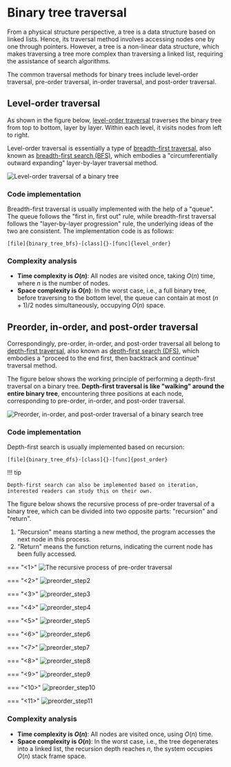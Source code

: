 # Binary tree traversal

From a physical structure perspective, a tree is a data structure based on linked lists. Hence, its traversal method involves accessing nodes one by one through pointers. However, a tree is a non-linear data structure, which makes traversing a tree more complex than traversing a linked list, requiring the assistance of search algorithms.

The common traversal methods for binary trees include level-order traversal, pre-order traversal, in-order traversal, and post-order traversal.

## Level-order traversal

As shown in the figure below, <u>level-order traversal</u> traverses the binary tree from top to bottom, layer by layer. Within each level, it visits nodes from left to right.

Level-order traversal is essentially a type of  <u>breadth-first traversal</u>, also known as <u>breadth-first search (BFS)</u>, which embodies a "circumferentially outward expanding" layer-by-layer traversal method.

![Level-order traversal of a binary tree](binary_tree_traversal.assets/binary_tree_bfs.png)

### Code implementation

Breadth-first traversal is usually implemented with the help of a "queue". The queue follows the "first in, first out" rule, while breadth-first traversal follows the "layer-by-layer progression" rule, the underlying ideas of the two are consistent. The implementation code is as follows:

```src
[file]{binary_tree_bfs}-[class]{}-[func]{level_order}
```

### Complexity analysis

- **Time complexity is $O(n)$**: All nodes are visited once, taking $O(n)$ time, where $n$ is the number of nodes.
- **Space complexity is $O(n)$**: In the worst case, i.e., a full binary tree, before traversing to the bottom level, the queue can contain at most $(n + 1) / 2$ nodes simultaneously, occupying $O(n)$ space.

## Preorder, in-order, and post-order traversal

Correspondingly, pre-order, in-order, and post-order traversal all belong to <u>depth-first traversal</u>, also known as <u>depth-first search (DFS)</u>, which embodies a "proceed to the end first, then backtrack and continue" traversal method.

The figure below shows the working principle of performing a depth-first traversal on a binary tree. **Depth-first traversal is like "walking" around the entire binary tree**, encountering three positions at each node, corresponding to pre-order, in-order, and post-order traversal.

![Preorder, in-order, and post-order traversal of a binary search tree](binary_tree_traversal.assets/binary_tree_dfs.png)

### Code implementation

Depth-first search is usually implemented based on recursion:

```src
[file]{binary_tree_dfs}-[class]{}-[func]{post_order}
```

!!! tip

    Depth-first search can also be implemented based on iteration, interested readers can study this on their own.

The figure below shows the recursive process of pre-order traversal of a binary tree, which can be divided into two opposite parts: "recursion" and "return".

1. "Recursion" means starting a new method, the program accesses the next node in this process.
2. "Return" means the function returns, indicating the current node has been fully accessed.

=== "<1>"
    ![The recursive process of pre-order traversal](binary_tree_traversal.assets/preorder_step1.png)

=== "<2>"
    ![preorder_step2](binary_tree_traversal.assets/preorder_step2.png)

=== "<3>"
    ![preorder_step3](binary_tree_traversal.assets/preorder_step3.png)

=== "<4>"
    ![preorder_step4](binary_tree_traversal.assets/preorder_step4.png)

=== "<5>"
    ![preorder_step5](binary_tree_traversal.assets/preorder_step5.png)

=== "<6>"
    ![preorder_step6](binary_tree_traversal.assets/preorder_step6.png)

=== "<7>"
    ![preorder_step7](binary_tree_traversal.assets/preorder_step7.png)

=== "<8>"
    ![preorder_step8](binary_tree_traversal.assets/preorder_step8.png)

=== "<9>"
    ![preorder_step9](binary_tree_traversal.assets/preorder_step9.png)

=== "<10>"
    ![preorder_step10](binary_tree_traversal.assets/preorder_step10.png)

=== "<11>"
    ![preorder_step11](binary_tree_traversal.assets/preorder_step11.png)

### Complexity analysis

- **Time complexity is $O(n)$**: All nodes are visited once, using $O(n)$ time.
- **Space complexity is $O(n)$**: In the worst case, i.e., the tree degenerates into a linked list, the recursion depth reaches $n$, the system occupies $O(n)$ stack frame space.

